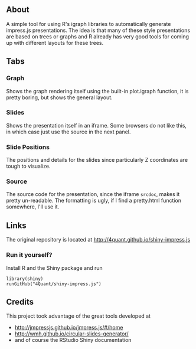 ## About
A simple tool for using R's igraph libraries to automatically generate impress.js presentations. The idea is that many of these style presentations are based on trees or graphs and R already has very good tools for coming up with different layouts for these trees.

## Tabs
### Graph
Shows the graph rendering itself using the built-in plot.igraph function, it is pretty boring, but shows the general layout.

### Slides
Shows the presentation itself in an iframe. Some browsers do not like this, in which case just use the source in the next panel.

### Slide Positions
The positions and details for the slides since particularly Z coordinates are tough to visualize.

### Source
The source code for the presentation, since the iframe ```srcdoc```, makes it pretty un-readable. The formatting is ugly, if I find a pretty.html function somewhere, I'll use it.

## Links
The original repository is located at http://4quant.github.io/shiny-impress.js
### Run it yourself?
Install R and the Shiny package and run

```
library(shiny)
runGitHub("4Quant/shiny-impress.js")
```

## Credits
This project took advantage of the great tools developed at 
- http://jmpressjs.github.io/jmpress.js/#/home
- http://wmh.github.io/circular-slides-generator/
- and of course the RStudio Shiny documentation
